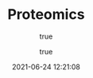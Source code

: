 ---
pageComponent:
  name: Catalogue
  data:
    path: Proteomics专栏
    imgUrl: https://cdn.jsdelivr.net/gh/nkbaim/pics//blog/20210719150548.png
    description: 本专栏内容包括蛋白组学背景原理与数据分析流程。部分资料整理于网络，版权归原作者所有。
title: Proteomics
date: 2021-06-24 12:21:08
permalink: /omics/proteomics/
article: false
comment: false
editLink: false
author:
  - name: Yang Du
  - link: https://github.com/nkbaim/
---